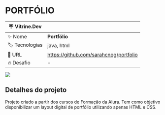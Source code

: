 # PORTFÓLIO

| :placard: Vitrine.Dev |     |
| -------------  | --- |
| :sparkles: Nome        | **Portfólio**
| :label: Tecnologias | java, html
| :rocket: URL         | https://github.com/sarahcnog/portfolio
| :fire: Desafio     | -

<!-- Inserir imagem com a #vitrinedev ao final do link -->
![](https://i.ibb.co/bX37xf8/Projeto-P7-Capa.png#vitrinedev)

## Detalhes do projeto

Projeto criado a partir dos cursos de Formação da Alura. Tem como objetivo disponibilizar um layout digital de portfólio utilizando apenas HTML e CSS.
